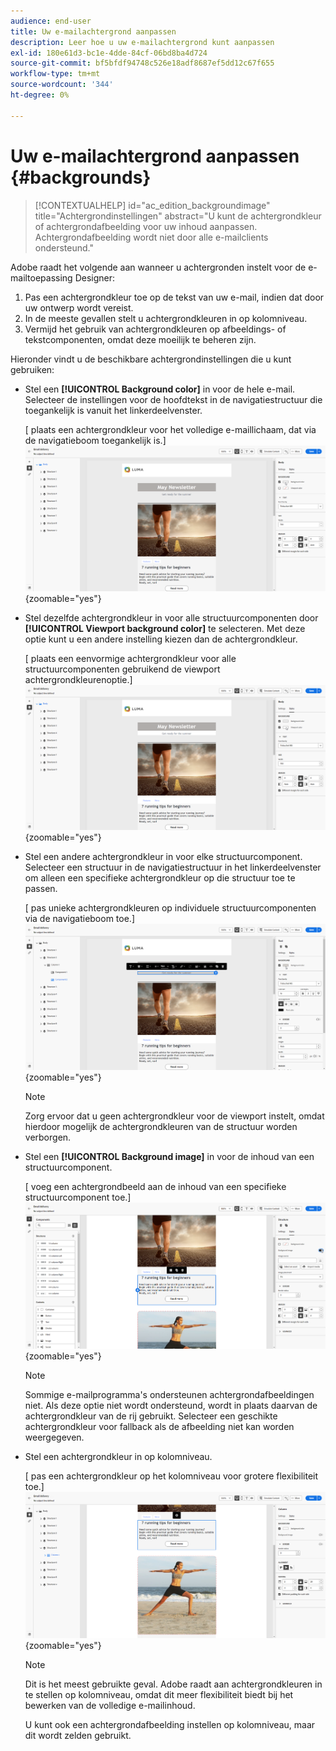 ```yaml
---
audience: end-user
title: Uw e-mailachtergrond aanpassen
description: Leer hoe u uw e-mailachtergrond kunt aanpassen
exl-id: 180e61d3-bc1e-4dde-84cf-06bd8ba4d724
source-git-commit: bf5bfdf94748c526e18adf8687ef5dd12c67f655
workflow-type: tm+mt
source-wordcount: '344'
ht-degree: 0%

---
```


# Uw e-mailachtergrond aanpassen {#backgrounds}

>[!CONTEXTUALHELP]
>id="ac_edition_backgroundimage"
>title="Achtergrondinstellingen"
>abstract="U kunt de achtergrondkleur of achtergrondafbeelding voor uw inhoud aanpassen. Achtergrondafbeelding wordt niet door alle e-mailclients ondersteund."

Adobe raadt het volgende aan wanneer u achtergronden instelt voor de e-mailtoepassing Designer:

1. Pas een achtergrondkleur toe op de tekst van uw e-mail, indien dat door uw ontwerp wordt vereist.
1. In de meeste gevallen stelt u achtergrondkleuren in op kolomniveau.
1. Vermijd het gebruik van achtergrondkleuren op afbeeldings- of tekstcomponenten, omdat deze moeilijk te beheren zijn.

Hieronder vindt u de beschikbare achtergrondinstellingen die u kunt gebruiken:

* Stel een **[!UICONTROL Background color]** in voor de hele e-mail. Selecteer de instellingen voor de hoofdtekst in de navigatiestructuur die toegankelijk is vanuit het linkerdeelvenster.

  [ plaats een achtergrondkleur voor het volledige e-maillichaam, dat via de navigatieboom toegankelijk is.]\
  ![](assets/background_1.png){zoomable="yes"}

* Stel dezelfde achtergrondkleur in voor alle structuurcomponenten door **[!UICONTROL Viewport background color]** te selecteren. Met deze optie kunt u een andere instelling kiezen dan de achtergrondkleur.

  [ plaats een eenvormige achtergrondkleur voor alle structuurcomponenten gebruikend de viewport achtergrondkleurenoptie.]\
  ![](assets/background_2.png){zoomable="yes"}

* Stel een andere achtergrondkleur in voor elke structuurcomponent. Selecteer een structuur in de navigatiestructuur in het linkerdeelvenster om alleen een specifieke achtergrondkleur op die structuur toe te passen.

  [ pas unieke achtergrondkleuren op individuele structuurcomponenten via de navigatieboom toe.]\
  ![](assets/background_3.png){zoomable="yes"}

  >[!NOTE]
  >Zorg ervoor dat u geen achtergrondkleur voor de viewport instelt, omdat hierdoor mogelijk de achtergrondkleuren van de structuur worden verborgen.

* Stel een **[!UICONTROL Background image]** in voor de inhoud van een structuurcomponent.

  [ voeg een achtergrondbeeld aan de inhoud van een specifieke structuurcomponent toe.]\
  ![](assets/background_4.png){zoomable="yes"}

  >[!NOTE]
  >Sommige e-mailprogramma&#39;s ondersteunen achtergrondafbeeldingen niet. Als deze optie niet wordt ondersteund, wordt in plaats daarvan de achtergrondkleur van de rij gebruikt. Selecteer een geschikte achtergrondkleur voor fallback als de afbeelding niet kan worden weergegeven.

* Stel een achtergrondkleur in op kolomniveau.

  [ pas een achtergrondkleur op het kolomniveau voor grotere flexibiliteit toe.]\
  ![](assets/background_5.png){zoomable="yes"}

  >[!NOTE]
  >Dit is het meest gebruikte geval. Adobe raadt aan achtergrondkleuren in te stellen op kolomniveau, omdat dit meer flexibiliteit biedt bij het bewerken van de volledige e-mailinhoud.

  U kunt ook een achtergrondafbeelding instellen op kolomniveau, maar dit wordt zelden gebruikt.

